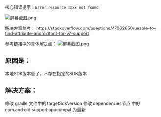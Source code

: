 核心错误提示：`Error:resource xxxx not found`

![](https://gitee.com/uploads/images/2018/0329/205224_8527b9b6_930142.png "屏幕截图.png")

解决方案参考：
https://stackoverflow.com/questions/47062650/unable-to-find-attribute-androidfont-for-v7-support

参考链接中的具体解决点：
![](https://gitee.com/uploads/images/2018/0329/205357_e205533a_930142.png "屏幕截图.png")

## 原因是：

本地SDK版本低了，不存在指定的SDK版本

## 解决方案：

修改 gradle 文件中的  targetSdkVersion 
修改 dependencies节点 中的 com.android.support:appcompat 为最新